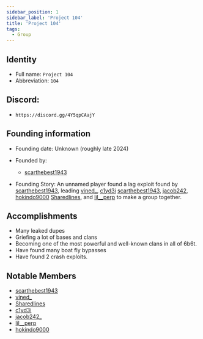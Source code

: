 ```yaml
---
sidebar_position: 1
sidebar_label: 'Project 104'
title: 'Project 104'
tags:
  - Group
---
```



## Identity
* Full name: `Project 104` 
* Abbreviation: `104`

## Discord:
* `https://discord.gg/4Y5qpCAajY`

## Founding information
* Founding date: Unknown (roughly late 2024)
* Founded by: 
  * [scarthebest1943](/docs/Players/scar.md)

* Founding Story:
An unnamed player found a lag exploit found by [scarthebest1943](/docs/Players/scar.md), leading [vined_](/docs/Players/vined_.md), [c1yd3i](/docs/Players/clyde.md) [scarthebest1943](/docs/Players/scar.md),  [jacob242](/docs/Players/jacob242.md), [hokindo9000](/docs/Players/hokindo9000.md) [Sharedlines](/docs/Players/sharedlines.md), and [lil__perp](/docs/Players/lilperp.md) to make a group together.

## Accomplishments
- Many leaked dupes
- Griefing a lot of bases and clans
- Becoming one of the most powerful and well-known clans in all of 6b6t.
- Have found many boat fly bypasses
- Have found 2 crash exploits.

## Notable Members
- [scarthebest1943](../Players/scar.md) 
- [vined_](../Players/vined_.md) 
- [Sharedlines](../Players/sharedlines.md) 
- [c1yd3i](../Players/clyde.md)
- [jacob242_](/docs/Players/jacob242.md)
- [lil__perp](/docs/Players/lilperp.md)
- [hokindo9000](/docs/Players/hokindo9000.md)

